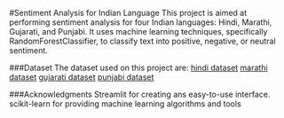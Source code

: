 #Sentiment Analysis for Indian Language
This project is aimed at performing sentiment analysis for four Indian languages: Hindi, Marathi, Gujarati, and Punjabi. 
It uses machine learning techniques, specifically RandomForestClassifier, to classify text into positive, negative, or neutral sentiment.

###Dataset
The dataset used on this project are:
[hindi dataset]()
[marathi dataset]()
[gujarati dataset]()
[punjabi dataset]()

###Acknowledgments
Streamlit for creating ans easy-to-use interface.
scikit-learn for providing machine learning algorithms and tools
